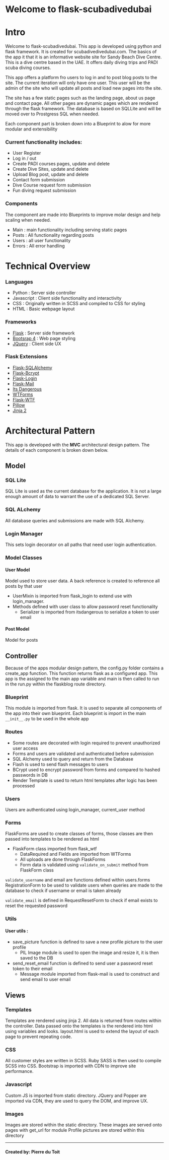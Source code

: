 # Welcome to flask-scubadivedubai

# Intro

Welcome to flask-scubadivedubai. This app is developed using python and flask framework. It is created for scubadivedivedubai.com.
The basics of the app it that it is an informative website site for Sandy Beach Dive Centre. This is a dive centre based in the UAE.
It offers daily diving trips and PADI scuba diving courses.

This app offers a platform fro users to log in and to post blog posts to the site. The current iteration will only have one user.
This user will be the admin of the site who will update all posts and load new pages into the site. 

The site has a few static pages such as the landing page, about us page and contact page. All other pages are dynamic pages which are
rendered through the flask framework. The database is based on SQLLite and will be moved over to Prostgress SQL when needed.

Each component part is broken down into a Blueprint to alow for more modular and extensibility

### Current functionality includes:
- User Register
- Log in / out
- Create PADI courses pages, update and delete
- Create Dive Sites, update and delete
- Upload Blog post, update and delete
- Contact form submission
- Dive Course request form submission
- Fun diving request submission

### Components
The component are made into Blueprints to improve molar design and help scaling when needed.
- Main : main functionality including serving static pages
- Posts : All functionality regarding posts
- Users : all user functionality
- Errors : All error handling

# Technical Overview

### Languages
- Python : Server side controller
- Javascript : Client side functionality and interactivity
- CSS : Originally written in SCSS and compiled to CSS for styling
- HTML : Basic webpage layout

### Frameworks
- [Flask](http://flask.palletsprojects.com/en/1.1.x/) : Server side framework
- [Bootsrap 4](https://getbootstrap.com/docs/4.3/getting-started/introduction/) : Web page styling
- [JQuery](https://api.jquery.com/) : Client side UX

### Flask Extensions
- [Flask-SQLAlchemy](https://flask-sqlalchemy.palletsprojects.com/en/2.x/)
- [Flask-Bcrypt](https://flask-bcrypt.readthedocs.io/en/latest/)
- [Flask-Login](https://flask-login.readthedocs.io/en/latest/)
- [Flask-Mail](https://pythonhosted.org/Flask-Mail/)
- [Its Dangerous](https://pythonhosted.org/itsdangerous/)
- [WTForms](https://wtforms.readthedocs.io/en/stable/)
- [Flask-WTF](https://flask-wtf.readthedocs.io/en/stable/)
- [Pillow](https://pillow.readthedocs.io/en/stable/)
- [Jinja 2](https://jinja.palletsprojects.com/en/2.10.x/)


# Architectural Pattern

This app is developed with the **MVC** architectural design pattern. The details of each component is broken down below.

## Model

### SQL Lite
SQL Lite is used as the current database for the application. It is not a large enough amount of data to warrant the use of
a dedicated SQL Server.

### SQL ALchemy
All database queries and submissions are made with SQL Alchemy. 

### Login Manager 
This sets login decorator on all paths that need user login authentication. 

### Model Classes

#### User Model
Model used to store user data. A back reference is created to reference all posts by that user
- UserMixin is imported from flask_login to extend use with login_manager. 
- Methods defined with user class to allow password reset functionality
    - Serializer is imported from itsdangerous to serialize a token to user email

#### Post Model
Model for posts

## Controller

Because of the apps modular design pattern, the config.py folder contains a create_app function. This function returns
flask as a configured app. This app is the assigned to the main app variable and main is then called to run in the run.py
within the flaskblog route directory.

### Blueprint
This module is imported from flask. It is used to separate all components of the app into their own blueprint.
Each blueprint is import in the main `__init__.py` to be used in the whole app

### Routes
- Some routes are decorated with login required to prevent unauthorized user access
- Forms and users are validated and authenticated before submission
- SQL Alchemy used to query and return from the Database
- Flash is used to send flash messages to users
- BCrypt used to encrypt password from forms and compared to hashed passwords in DB
- Render Template is used to return html templates after logic has been processed

### Users
Users are authenticated using login_manager, current_user method

### Forms
FlaskForms are used to create classes of forms, those classes are then passed into templates to be rendered as html

- FlaskForm class imported from flask_wtf
    - DataRequired and Fields are imported from WTForms
    - All uploads are done through FlaskForms
    - Form data is validated using `validate_on_submit` method from FlaskForm class

`validate_username` and email are functions defined within users.forms RegistrationForm to be used
to validate users when queries are made to the database to check if username or email is taken already

`validate_email` is defined in RequestResetForm to check if email exists to reset the requested password

### Utils

#### User utils : 
- save_picture function is defined to save a new profile picture to the user profile
    - PIL Image module is used to open the image and resize it, it is then saved to the DB
- send_reset_email function is defined to send user a password reset token to their email
    - Message module imported from flask-mail is used to construct and send email to user email

## Views

### Templates
Templates are rendered using jinja 2. All data is returned from routes within the controller. Data passed
onto the templates is the rendered into html using variables and looks. layout.html is used to extend the layout
of each page to prevent repeating code.

### CSS
All customer styles are written in SCSS. Ruby SASS is then used to compile SCSS into CSS. Bootstrap is imported with 
CDN to improve site performance. 

### Javascript
Custom JS is imported from static directory. JQuery and Popper are imported via CDN, they are used to query the DOM,
and improve UX.

### Images
Images are stored within the static directory. These images are served onto pages with get_url for module 
Profile pictures are stored within this directory

_________________________________________________________________________________________________________________________

#### Created by: Pierre du Toit 





